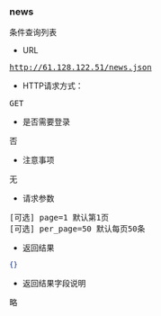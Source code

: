 ### news
<pre>
条件查询列表
</pre>

* URL
<pre>
<a href="http://61.128.122.51/news.json" target="_blank">http://61.128.122.51/news.json</a>
</pre>

* HTTP请求方式：
<pre>
GET
</pre>

* 是否需要登录
<pre>
否
</pre>

* 注意事项
<pre>
无
</pre>

* 请求参数
<pre>
[可选] page=1 默认第1页  
[可选] per_page=50 默认每页50条
</pre>

* 返回结果
```json
{}
```

* 返回结果字段说明
<pre>
略
</pre>



